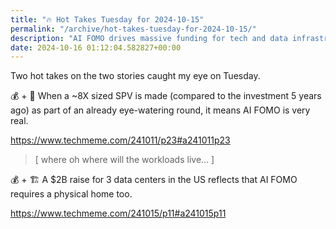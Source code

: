 ```yaml
---
title: "🔥 Hot Takes Tuesday for 2024-10-15"
permalink: "/archive/hot-takes-tuesday-for-2024-10-15/"
description: "AI FOMO drives massive funding for tech and data infrastructure in today’s market."
date: 2024-10-16 01:12:04.582827+00:00
---
```


<p>Two hot takes on the two stories caught my eye on Tuesday.</p><p>💰 + 🤖 When a ~8X sized SPV is made (compared to the investment 5 years ago) as part of an already eye-watering round, it means AI FOMO is very real.</p><p><a target="_blank" rel="noopener noreferrer nofollow" href="https://www.techmeme.com/241011/p23#a241011p23">https://www.techmeme.com/241011/p23#a241011p23</a></p><blockquote class="pullquote"><p>[ where oh where will the workloads live… ]</p></blockquote><p>💰 + 🏗️ A $2B raise for 3 data centers in the US reflects that AI FOMO requires a physical home too. </p><p><a target="_blank" rel="noopener noreferrer nofollow" href="https://www.techmeme.com/241015/p11#a241015p11">https://www.techmeme.com/241015/p11#a241015p11</a></p><p></p>